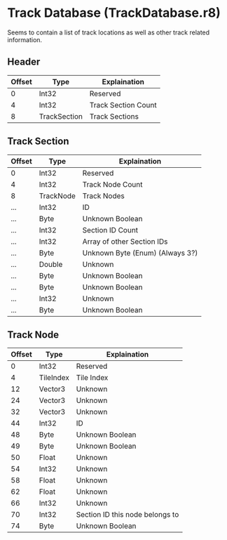 # Track Database (TrackDatabase.r8)

Seems to contain a list of track locations as well as other track related information.

## Header

| Offset | Type         | Explaination        |
| ------ | ------------ | ------------------- |
| 0      | Int32        | Reserved            |
| 4      | Int32        | Track Section Count |
| 8      | TrackSection | Track Sections      |

## Track Section

| Offset | Type     | Explaination                    |
| ------ | -------- | ------------------------------- |
| 0      | Int32    | Reserved                        |
| 4      | Int32    | Track Node Count                |
| 8      | TrackNode| Track Nodes                     |
| ...    | Int32    | ID                              |
| ...    | Byte     | Unknown Boolean                 |
| ...    | Int32    | Section ID Count                |
| ...    | Int32    | Array of other Section IDs      |
| ...    | Byte     | Unknown Byte (Enum) (Always 3?) |
| ...    | Double   | Unknown                         |
| ...    | Byte     | Unknown Boolean                 |
| ...    | Byte     | Unknown Boolean                 |
| ...    | Int32    | Unknown                         |
| ...    | Byte     | Unknown Boolean                 |

## Track Node

| Offset | Type      | Explaination                    |
| ------ | --------- | ------------------------------- |
| 0      | Int32     | Reserved                        |
| 4      | TileIndex | Tile Index                      |
| 12     | Vector3   | Unknown                         |
| 24     | Vector3   | Unknown                         |
| 32     | Vector3   | Unknown                         |
| 44     | Int32     | ID                              |
| 48     | Byte      | Unknown Boolean                 |
| 49     | Byte      | Unknown Boolean                 |
| 50     | Float     | Unknown                         |
| 54     | Int32     | Unknown                         |
| 58     | Float     | Unknown                         |
| 62     | Float     | Unknown                         |
| 66     | Int32     | Unknown                         |
| 70     | Int32     | Section ID this node belongs to |
| 74     | Byte      | Unknown Boolean                 |